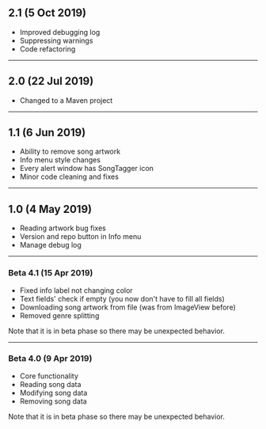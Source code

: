 ## 2.1 (5 Oct 2019)
* Improved debugging log
* Suppressing warnings
* Code refactoring

---

## 2.0 (22 Jul 2019)
* Changed to a Maven project

---

## 1.1 (6 Jun 2019)

* Ability to remove song artwork 
* Info menu style changes 
* Every alert window has SongTagger icon 
* Minor code cleaning and fixes

---

## 1.0 (4 May 2019)

* Reading artwork bug fixes 
* Version and repo button in Info menu 
* Manage debug log

---

### Beta 4.1 (15 Apr 2019)

* Fixed info label not changing color 
* Text fields' check if empty (you now don't have to fill all fields) 
* Downloading song artwork from file (was from ImageView before) 
* Removed genre splitting

Note that it is in beta phase so there may be unexpected behavior.

---

### Beta 4.0 (9 Apr 2019)

* Core functionality
* Reading song data
* Modifying song data
* Removing song data

Note that it is in beta phase so there may be unexpected behavior.
